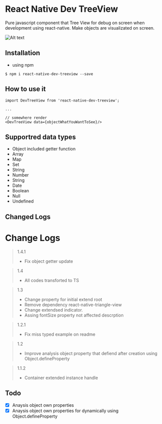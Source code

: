 # React Native Dev TreeView
Pure javascript component that Tree View for debug on screen when development using react-native.
Make objects are visualizated on screen.

![Alt text](https://github.com/SniperAK/react-native-dev-treeview/blob/master/example.png?raw=true "Title")

## Installation

- using npm
```
$ npm i react-native-dev-treeview --save
```


## How to use it

```
import DevTreeView from 'react-native-dev-treeview';

... 

// somewhere render
<DevTreeView data={objectWhatYouWantToSee}/>

```

## Supportred data types
- Object included getter function
- Array
- Map
- Set
- String
- Number
- String
- Date
- Boolean
- Null
- Undefined

## Changed Logs

# Change Logs
> 1.4.1 
>   - Fix object getter update

> 1.4 
>   - All codes transforted to TS

> 1.3 
>   - Change property for initial extend root 
>   - Remove dependency react-native-triangle-view
>   - Change extendsed indicator.
>   - Assing fontSize property not affected descrption

> 1.2.1
>   - Fix miss typed example on readme

> 1.2 
>   - Improve analysis object property that defiend after creation using Object.defineProperty

> 1.1.2 
>   - Container extended instance handle

## Todo
- [x] Anaysis object own properties
- [x] Anaysis object own properties for dynamically using Object.defineProperty